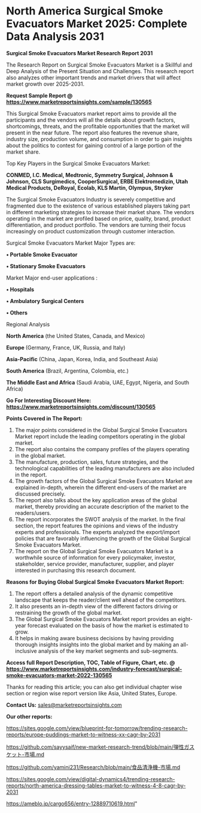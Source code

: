 # North America Surgical Smoke Evacuators Market 2025: Complete Data Analysis 2031

<strong>Surgical Smoke Evacuators Market Research Report 2031</strong>

The Research Report on Surgical Smoke Evacuators Market is a Skillful and Deep Analysis of the Present Situation and Challenges. This research report also analyzes other important trends and market drivers that will affect market growth over 2025-2031.

<strong>Request Sample Report @ <a href=https://www.marketreportsinsights.com/sample/130565>https://www.marketreportsinsights.com/sample/130565</a></strong>

This Surgical Smoke Evacuators market report aims to provide all the participants and the vendors will all the details about growth factors, shortcomings, threats, and the profitable opportunities that the market will present in the near future. The report also features the revenue share, industry size, production volume, and consumption in order to gain insights about the politics to contest for gaining control of a large portion of the market share.

Top Key Players in the Surgical Smoke Evacuators Market:

<strong>CONMED, I.C. Medical, Medtronic, Symmetry Surgical, Johnson & Johnson, CLS Surgimedics, CooperSurgical, ERBE Elektromedizin, Utah Medical Products, DeRoyal, Ecolab, KLS Martin, Olympus, Stryker</strong>

The Surgical Smoke Evacuators Industry is severely competitive and fragmented due to the existence of various established players taking part in different marketing strategies to increase their market share. The vendors operating in the market are profiled based on price, quality, brand, product differentiation, and product portfolio. The vendors are turning their focus increasingly on product customization through customer interaction.

Surgical Smoke Evacuators Market Major Types are:

<strong>• Portable Smoke Evacuator

• Stationary Smoke Evacuators</strong>

Market Major end-user applications :

<strong>• Hospitals

• Ambulatory Surgical Centers

• Others</strong>

Regional Analysis

</u><strong><b>North America</b></strong> (the United States, Canada, and Mexico)

<strong><b>Europe </b></strong>(Germany, France, UK, Russia, and Italy)

<strong><b>Asia-Pacific</b></strong> (China, Japan, Korea, India, and Southeast Asia)

<strong><b>South America</b></strong> (Brazil, Argentina, Colombia, etc.)

<strong><b>The Middle East and Africa</b></strong> (Saudi Arabia, UAE, Egypt, Nigeria, and South Africa)

<strong>Go For Interesting Discount Here: <a href=https://www.marketreportsinsights.com/discount/130565>https://www.marketreportsinsights.com/discount/130565</a></strong>

<strong>Points Covered in The Report:</strong>
<ol>
  <li>The major points considered in the Global Surgical Smoke Evacuators Market report include the leading competitors operating in the global market.</li>
  <li>The report also contains the company profiles of the players operating in the global market.</li>
  <li>The manufacture, production, sales, future strategies, and the technological capabilities of the leading manufacturers are also included in the report.</li>
  <li>The growth factors of the Global Surgical Smoke Evacuators Market are explained in-depth, wherein the different end-users of the market are discussed precisely.</li>
  <li>The report also talks about the key application areas of the global market, thereby providing an accurate description of the market to the readers/users.</li>
  <li>The report incorporates the SWOT analysis of the market. In the final section, the report features the opinions and views of the industry experts and professionals. The experts analyzed the export/import policies that are favorably influencing the growth of the Global Surgical Smoke Evacuators Market.</li>
  <li>The report on the Global Surgical Smoke Evacuators Market is a worthwhile source of information for every policymaker, investor, stakeholder, service provider, manufacturer, supplier, and player interested in purchasing this research document.</li>
</ol>
<strong>Reasons for Buying Global Surgical Smoke Evacuators Market Report:</strong>

<ol>
  <li>The report offers a detailed analysis of the dynamic competitive landscape that keeps the reader/client well ahead of the competitors.</li>
  <li>It also presents an in-depth view of the different factors driving or restraining the growth of the global market.</li>
  <li>The Global Surgical Smoke Evacuators Market report provides an eight-year forecast evaluated on the basis of how the market is estimated to grow.</li>
  <li>It helps in making aware business decisions by having providing thorough insights insights into the global market and by making an all-inclusive analysis of the key market segments and sub-segments.</li>
</ol>
<strong>Access full Report Description, TOC, Table of Figure, Chart, etc. @ <a href=https://www.marketreportsinsights.com/industry-forecast/surgical-smoke-evacuators-market-2022-130565>https://www.marketreportsinsights.com/industry-forecast/surgical-smoke-evacuators-market-2022-130565</a></strong>


Thanks for reading this article; you can also get individual chapter wise section or region wise report version like Asia, United States, Europe.

<strong>Contact Us:</strong>
sales@marketreportsinsights.com

<strong>Our other reports:</strong>

<a href=https://sites.google.com/view/blueprint-for-tomorrow/trending-research-reports/europe-puddings-market-to-witness-xx-cagr-by-2031>https://sites.google.com/view/blueprint-for-tomorrow/trending-research-reports/europe-puddings-market-to-witness-xx-cagr-by-2031</a>

<a href=https://github.com/sayysaif/new-market-research-trend/blob/main/弾性ガスケット-市場.md>https://github.com/sayysaif/new-market-research-trend/blob/main/弾性ガスケット-市場.md</a>

<a href=https://github.com/yamini231/Research/blob/main/食品清浄機-市場.md>https://github.com/yamini231/Research/blob/main/食品清浄機-市場.md</a>

<a href=https://sites.google.com/view/digital-dynamics4/trending-research-reports/north-america-dressing-tables-market-to-witness-4-8-cagr-by-2031>https://sites.google.com/view/digital-dynamics4/trending-research-reports/north-america-dressing-tables-market-to-witness-4-8-cagr-by-2031</a>

<a href=https://ameblo.jp/cargo656/entry-12889710619.html>https://ameblo.jp/cargo656/entry-12889710619.html</a>"
